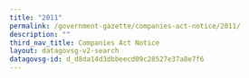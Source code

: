 ```yaml
---
title: "2011"
permalink: /government-gazette/companies-act-notice/2011/
description: ""
third_nav_title: Companies Act Notice
layout: datagovsg-v2-search
datagovsg-id: d_d8da14d3dbbeecd09c28527e37a8e7f6
---
```

